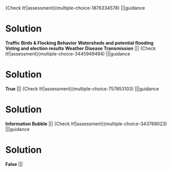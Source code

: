 {Check It!|assessment}(multiple-choice-1876334578)
|||guidance
# Solution
**Traffic**
**Birds & Flocking Behavior**
**Watersheds and potential flooding**
**Voting and election results**
**Weather**
**Disease Transmission**
|||
{Check It!|assessment}(multiple-choice-3445949494)
|||guidance
# Solution
**True**
|||
{Check It!|assessment}(multiple-choice-757853103)
|||guidance
# Solution
**Information Bubble**
|||
{Check It!|assessment}(multiple-choice-343768023)
|||guidance
# Solution
**False**
|||
